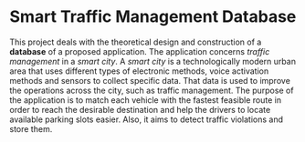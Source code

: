 # Smart Traffic Management Database
This project deals with the theoretical design and construction of a **database** of a proposed application. The application concerns *traffic management* in a *smart city*. A *smart city* is a technologically modern urban area that uses different types of electronic methods, voice activation methods and sensors to collect specific data. That data is used to improve the operations across the city, such as traffic management.
The purpose of the application is to match each vehicle with the fastest feasible route in order to reach the desirable destination and
help the drivers to locate available parking slots easier. Also, it aims to detect traffic violations and store them.
